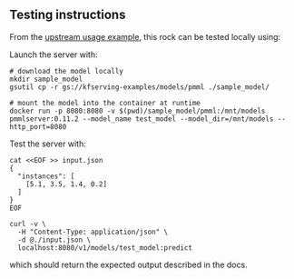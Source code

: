 ## Testing instructions

From the [upstream usage example](https://kserve.github.io/website/master/modelserving/v1beta1/pmml/), this rock can be tested locally using:

Launch the server with:
```
# download the model locally
mkdir sample_model
gsutil cp -r gs://kfserving-examples/models/pmml ./sample_model/

# mount the model into the container at runtime
docker run -p 8080:8080 -v $(pwd)/sample_model/pmml:/mnt/models pmmlserver:0.11.2 --model_name test_model --model_dir=/mnt/models --http_port=8080

```

Test the server with:
```
cat <<EOF >> input.json
{
  "instances": [
    [5.1, 3.5, 1.4, 0.2]
  ]
}
EOF

curl -v \
  -H "Content-Type: application/json" \
  -d @./input.json \
  localhost:8080/v1/models/test_model:predict
```

which should return the expected output described in the docs.  
